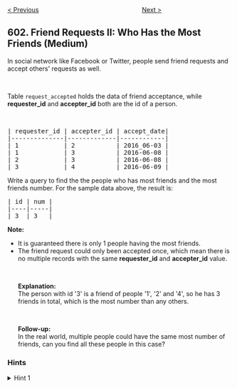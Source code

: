 <!--|This file generated by command(leetcode description); DO NOT EDIT.    |-->
<!--+----------------------------------------------------------------------+-->
<!--|@author    openset <openset.wang@gmail.com>                           |-->
<!--|@link      https://github.com/openset                                 |-->
<!--|@home      https://github.com/openset/leetcode                        |-->
<!--+----------------------------------------------------------------------+-->

[< Previous](https://github.com/openset/leetcode/tree/master/problems/human-traffic-of-stadium "Human Traffic of Stadium")
　　　　　　　　　　　　　　　　
[Next >](https://github.com/openset/leetcode/tree/master/problems/consecutive-available-seats "Consecutive Available Seats")

## 602. Friend Requests II: Who Has the Most Friends (Medium)

In social network like Facebook or Twitter, people send friend requests and accept others&#39; requests as well.
<p>&nbsp;</p>
Table <code>request_accepted</code> holds the data of friend acceptance, while <b>requester_id</b> and <b>accepter_id</b> both are the id of a person.

<p>&nbsp;</p>

<pre>
| requester_id | accepter_id | accept_date|
|--------------|-------------|------------|
| 1            | 2           | 2016_06-03 |
| 1            | 3           | 2016-06-08 |
| 2            | 3           | 2016-06-08 |
| 3            | 4           | 2016-06-09 |
</pre>
Write a query to find the the people who has most friends and the most friends number. For the sample data above, the result is:

<pre>
| id | num |
|----|-----|
| 3  | 3   |
</pre>
<b>Note:</b>

<ul>
	<li>It is guaranteed there is only 1 people having the most friends.</li>
	<li>The friend request could only been accepted once, which mean there is no multiple records with the same <b>requester_id</b> and <b>accepter_id</b> value.
	<p>&nbsp;</p>
	<b>Explanation:</b><br />
	The person with id &#39;3&#39; is a friend of people &#39;1&#39;, &#39;2&#39; and &#39;4&#39;, so he has 3 friends in total, which is the most number than any others.
	<p>&nbsp;</p>
	<b>Follow-up:</b><br />
	In the real world, multiple people could have the same most number of friends, can you find all these people in this case?</li>
</ul>

### Hints
<details>
<summary>Hint 1</summary>
Being friends is bidirectional. If you accept someone's adding friend request, both you and the other person will have one more friend.
</details>
